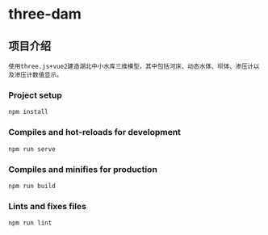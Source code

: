 # three-dam

## 项目介绍

```
使用three.js+vue2建造湖北中小水库三维模型，其中包括河床、动态水体、坝体、渗压计以及渗压计数值显示。
```

### Project setup

```
npm install
```

### Compiles and hot-reloads for development

```
npm run serve
```

### Compiles and minifies for production

```
npm run build
```

### Lints and fixes files

```
npm run lint
```
